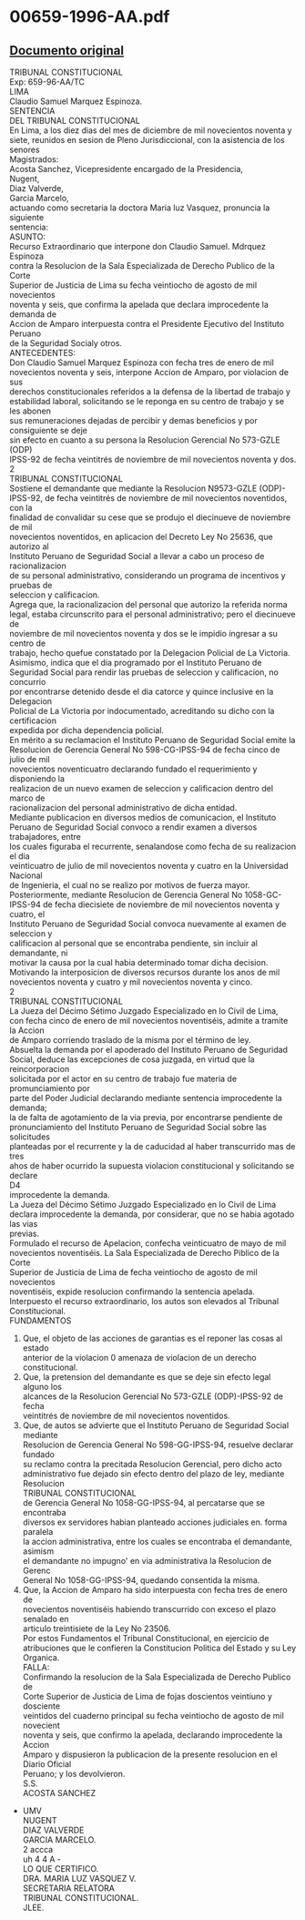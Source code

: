 
00659-1996-AA.pdf
=================
  
[Documento original](https://tc.gob.pe/jurisprudencia/1998/00659-1996-AA.pdf)  
---  
TRIBUNAL CONSTITUCIONAL  
Exp: 659-96-AA/TC  
LIMA  
Claudio Samuel Marquez Espinoza.  
SENTENCIA  
DEL TRIBUNAL CONSTITUCIONAL  
En Lima, a los diez dias del mes de diciembre de mil novecientos noventa y  
siete, reunidos en sesion de Pleno Jurisdiccional, con la asistencia de los senores  
Magistrados:  
Acosta Sanchez, Vicepresidente encargado de la Presidencia,  
Nugent,  
Diaz Valverde,  
Garcia Marcelo,  
actuando como secretaria la doctora Maria luz Vasquez, pronuncia la siguiente  
sentencia:  
ASUNTO:  
Recurso Extraordinario que interpone don Claudio Samuel. Mdrquez Espinoza  
contra la Resolucion de la Sala Especializada de Derecho Publico de la Corte  
Superior de Justicia de Lima su fecha veintiocho de agosto de mil novecientos  
noventa y seis, que confirma la apelada que declara improcedente la demanda de  
Accion de Amparo interpuesta contra el Presidente Ejecutivo del Instituto Peruano  
de la Seguridad Socialy otros.  
ANTECEDENTES:  
Don Claudio Samuel Marquez Espinoza con fecha tres de enero de mil  
novecientos noventa y seis, interpone Accion de Amparo, por violacion de sus  
derechos constitucionales referidos a la defensa de la libertad de trabajo y  
estabilidad laboral, solicitando se le reponga en su centro de trabajo y se les abonen  
sus remuneraciones dejadas de percibir y demas beneficios y por consiguiente se deje  
sin efecto en cuanto a su persona la Resolucion Gerencial No 573-GZLE (ODP)  
IPSS-92 de fecha veintitrés de noviembre de mil novecientos noventa y dos.  
2  
TRIBUNAL CONSTITUCIONAL  
Sostiene el demandante que mediante la Resolucion N9573-GZLE (ODP)-  
IPSS-92, de fecha veintitrés de noviembre de mil novecientos noventidos, con la  
finalidad de convalidar su cese que se produjo el diecinueve de noviembre de mil  
novecientos noventidos, en aplicacion del Decreto Ley No 25636, que autorizo al  
Instituto Peruano de Seguridad Social a llevar a cabo un proceso de racionalizacion  
de su personal administrativo, considerando un programa de incentivos y pruebas de  
seleccion y calificacion.  
Agrega que, la racionalizacion del personal que autorizo la referida norma  
legal, estaba circunscrito para el personal administrativo; pero el diecinueve de  
noviembre de mil novecientos noventa y dos se le impidio ingresar a su centro de  
trabajo, hecho quefue constatado por la Delegacion Policial de La Victoria.  
Asimismo, indica que el dia programado por el Instituto Peruano de  
Seguridad Social para rendir las pruebas de seleccion y calificacion, no concurrio  
por encontrarse detenido desde el dia catorce y quince inclusive en la Delegacion  
Policial de La Victoria por indocumentado, acreditando su dicho con la certificacion  
expedida por dicha dependencia policial.  
En mérito a su reclamacion el Instituto Peruano de Seguridad Social emite la  
Resolucion de Gerencia General No 598-CG-IPSS-94 de fecha cinco de julio de mil  
novecientos noventicuatro declarando fundado el requerimiento y disponiendo la  
realizacion de un nuevo examen de seleccion y calificacion dentro del marco de  
racionalizacion del personal administrativo de dicha entidad.  
Mediante publicacion en diversos medios de comunicacion, el Instituto  
Peruano de Seguridad Social convoco a rendir examen a diversos trabajadores, entre  
los cuales figuraba el recurrente, senalandose como fecha de su realizacion el dia  
veinticuatro de julio de mil novecientos noventa y cuatro en la Universidad Nacional  
de Ingenieria, el cual no se realizo por motivos de fuerza mayor.  
Posteriormente, mediante Resolucion de Gerencia General No 1058-GC-  
IPSS-94 de fecha diecisiete de noviembre de mil novecientos noventa y cuatro, el  
Instituto Peruano de Seguridad Social convoca nuevamente al examen de seleccion y  
calificacion al personal que se encontraba pendiente, sin incluir al demandante, ni  
motivar la causa por la cual habia determinado tomar dicha decision.  
Motivando la interposicion de diversos recursos durante los anos de mil  
novecientos noventa y cuatro y mil novecientos noventa y cinco.  
2  
TRIBUNAL CONSTITUCIONAL  
La Jueza del Décimo Sétimo Juzgado Especializado en lo Civil de Lima,  
con fecha cinco de enero de mil novecientos noventiséis, admite a tramite la Accion  
de Amparo corriendo traslado de la misma por el término de ley.  
Absuelta la demanda por el apoderado del Instituto Peruano de Seguridad  
Social, deduce las excepciones de cosa juzgada, en virtud que la reincorporacion  
solicitada por el actor en su centro de trabajo fue materia de promunciamiento por  
parte del Poder Judicial declarando mediante sentencia improcedente la demanda;  
la de falta de agotamiento de la via previa, por encontrarse pendiente de  
pronunciamiento del Instituto Peruano de Seguridad Social sobre las solicitudes  
planteadas por el recurrente y la de caducidad al haber transcurrido mas de tres  
ahos de haber ocurrido la supuesta violacion constitucional y solicitando se declare  
D4  
improcedente la demanda.  
La Jueza del Décimo Sétimo Juzgado Especializado en lo Civil de Lima  
declara improcedente la demanda, por considerar, que no se habia agotado las vias  
previas.  
Formulado el recurso de Apelacion, confecha veinticuatro de mayo de mil  
novecientos noventiséis. La Sala Especializada de Derecho Piblico de la Corte  
Superior de Justicia de Lima de fecha veintiocho de agosto de mil novecientos  
noventiséis, expide resolucion confirmando la sentencia apelada.  
Interpuesto el recurso extraordinario, los autos son elevados al Tribunal  
Constitucional.  
FUNDAMENTOS  
1. Que, el objeto de las acciones de garantias es el reponer las cosas al estado  
anterior de la violacion 0 amenaza de violacion de un derecho constitucional.  
2. Que, la pretension del demandante es que se deje sin efecto legal alguno los  
alcances de la Resolucion Gerencial No 573-GZLE (ODP)-IPSS-92 de fecha  
veintitrés de noviembre de mil novecientos noventidos.  
3. Que, de autos se advierte que el Instituto Peruano de Seguridad Social mediante  
Resolucion de Gerencia General No 598-GG-IPSS-94, resuelve declarar fundado  
su reclamo contra la precitada Resolucion Gerencial, pero dicho acto  
administrativo fue dejado sin efecto dentro del plazo de ley, mediante Resolucion  
TRIBUNAL CONSTITUCIONAL  
de Gerencia General No 1058-GG-IPSS-94, al percatarse que se encontraba  
diversos ex servidores habian planteado acciones judiciales en. forma paralela  
la accion administrativa, entre los cuales se encontraba el demandante, asimism  
el demandante no impugno' en via administrativa la Resolucion de Gerenc  
General No 1058-GG-IPSS-94, quedando consentida la misma.  
4. Que, la Accion de Amparo ha sido interpuesta con fecha tres de enero de  
novecientos noventiséis habiendo transcurrido con exceso el plazo senalado en  
articulo treintisiete de la Ley No 23506.  
Por estos Fundamentos el Tribunal Constitucional, en ejercicio de  
atribuciones que le confieren la Constitucion Politica del Estado y su Ley Organica.  
FALLA:  
Confirmando la resolucion de la Sala Especializada de Derecho Publico de  
Corte Superior de Justicia de Lima de fojas doscientos veintiuno y dosciente  
veintidos del cuaderno principal su fecha veintiocho de agosto de mil novecient  
noventa y seis, que confirmo la apelada, declarando improcedente la Accion  
Amparo y dispusieron la publicacion de la presente resolucion en el Diario Oficial  
Peruano; y los devolvieron.  
S.S.  
ACOSTA SANCHEZ  
- UMV  
NUGENT  
DIAZ VALVERDE  
GARCIA MARCELO.  
2 accca  
uh  4 4 A -  
LO QUE CERTIFICO.  
DRA. MARIA LUZ VASQUEZ V.  
SECRETARIA RELATORA  
TRIBUNAL CONSTITUCIONAL.  
JLEE.